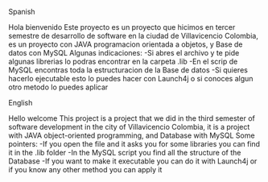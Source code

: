 Spanish

Hola bienvenido
Este proyecto es un proyecto que hicimos en tercer semestre de desarrollo de software en la ciudad de Villavicencio Colombia, 
es un proyecto con JAVA programacion orientada a objetos, y Base de datos con MySQL 
Algunas indicaciones: 
-Si abres el archivo y te pide algunas librerias lo podras encontrar en la carpeta .lib
-En el scrip de MySQL encontras toda la estructuracion de la Base de datos
-Si quieres hacerlo ejecutable esto lo puedes hacer con Launch4j o si conoces algun otro metodo lo puedes aplicar 


English

Hello welcome
This project is a project that we did in the third semester of software development in the city of Villavicencio Colombia, 
it is a project with JAVA object-oriented programming, and Database with MySQL
Some pointers:
-If you open the file and it asks you for some libraries you can find it in the .lib folder
-In the MySQL script you find all the structure of the Database
-If you want to make it executable you can do it with Launch4j or if you know any other method you can apply it
